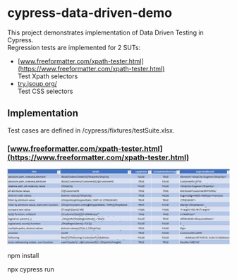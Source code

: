 # cypress-data-driven-demo

This project demonstrates implementation of Data Driven Testing in Cypress.  
Regression tests are implemented for 2 SUTs:

- [www.freeformatter.com/xpath-tester.html](https://www.freeformatter.com/xpath-tester.html)  
Test Xpath selectors
- [try.jsoup.org/](https://try.jsoup.org/)  
Test CSS selectors



## Implementation
Test cases are defined in /cypress/fixtures/testSuite.xlsx.  
### [www.freeformatter.com/xpath-tester.html](https://www.freeformatter.com/xpath-tester.html)
![My Image](/images/excel-xpath.jpg)



npm install

npx cypress run
